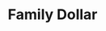 ---
title: "Family Dollar"
url: /atlanta/family-dollar-bouldercrest-road-southeast/
shop: Kramladen
---